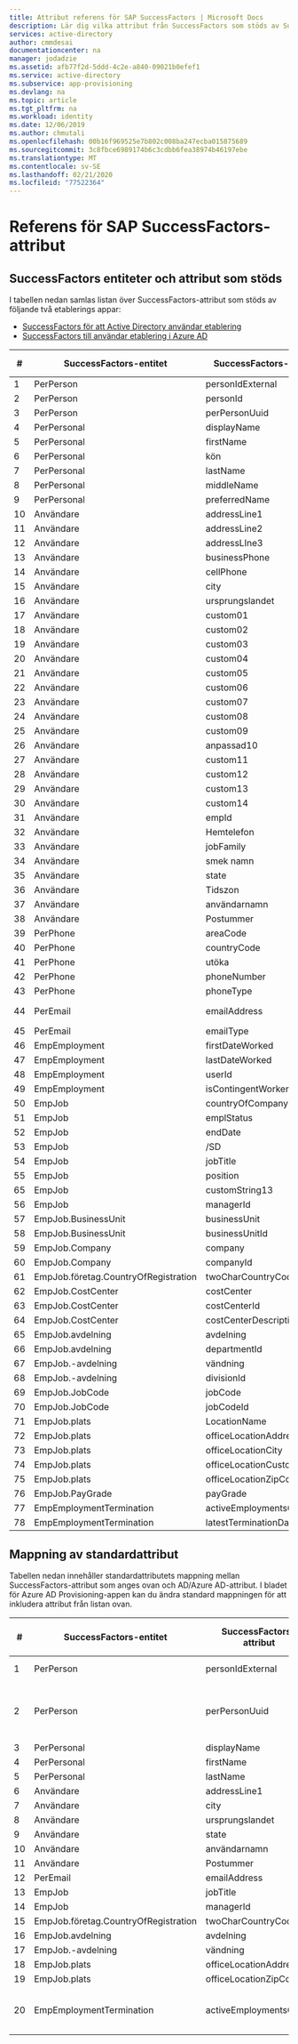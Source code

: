 ```yaml
---
title: Attribut referens för SAP SuccessFactors | Microsoft Docs
description: Lär dig vilka attribut från SuccessFactors som stöds av SuccessFactors-HR driven-etablering
services: active-directory
author: cmmdesai
documentationcenter: na
manager: jodadzie
ms.assetid: afb77f2d-5ddd-4c2e-a840-09021b0efef1
ms.service: active-directory
ms.subservice: app-provisioning
ms.devlang: na
ms.topic: article
ms.tgt_pltfrm: na
ms.workload: identity
ms.date: 12/06/2019
ms.author: chmutali
ms.openlocfilehash: 00b16f969525e7b802c008ba247ecba015875689
ms.sourcegitcommit: 3c8fbce6989174b6c3cdbb6fea38974b46197ebe
ms.translationtype: MT
ms.contentlocale: sv-SE
ms.lasthandoff: 02/21/2020
ms.locfileid: "77522364"
---
```

# <a name="sap-successfactors-attribute-reference"></a>Referens för SAP SuccessFactors-attribut

## <a name="supported-successfactors-entities-and-attributes"></a>SuccessFactors entiteter och attribut som stöds

I tabellen nedan samlas listan över SuccessFactors-attribut som stöds av följande två etablerings appar: 
* [SuccessFactors för att Active Directory användar etablering](../saas-apps/sap-successfactors-inbound-provisioning-tutorial.md)
* [SuccessFactors till användar etablering i Azure AD](../saas-apps/sap-successfactors-inbound-provisioning-cloud-only-tutorial.md) 

| \# | SuccessFactors-entitet                  | SuccessFactors-attribut     | Åtgärds typ |
|----|----------------------------------------|------------------------------|----------------|
| 1  | PerPerson                              | personIdExternal             | Läs           |
| 2  | PerPerson                              | personId                     | Läs           |
| 3  | PerPerson                              | perPersonUuid                | Läs           |
| 4  | PerPersonal                            | displayName                  | Läs           |
| 5  | PerPersonal                            | firstName                    | Läs           |
| 6  | PerPersonal                            | kön                       | Läs           |
| 7  | PerPersonal                            | lastName                     | Läs           |
| 8  | PerPersonal                            | middleName                   | Läs           |
| 9  | PerPersonal                            | preferredName                | Läs           |
| 10 | Användare                                   | addressLine1                 | Läs           |
| 11 | Användare                                   | addressLine2                 | Läs           |
| 12 | Användare                                   | addressLIne3                 | Läs           |
| 13 | Användare                                   | businessPhone                | Läs           |
| 14 | Användare                                   | cellPhone                    | Läs           |
| 15 | Användare                                   | city                         | Läs           |
| 16 | Användare                                   | ursprungslandet                      | Läs           |
| 17 | Användare                                   | custom01                     | Läs           |
| 18 | Användare                                   | custom02                     | Läs           |
| 19 | Användare                                   | custom03                     | Läs           |
| 20 | Användare                                   | custom04                     | Läs           |
| 21 | Användare                                   | custom05                     | Läs           |
| 22 | Användare                                   | custom06                     | Läs           |
| 23 | Användare                                   | custom07                     | Läs           |
| 24 | Användare                                   | custom08                     | Läs           |
| 25 | Användare                                   | custom09                     | Läs           |
| 26 | Användare                                   | anpassad10                     | Läs           |
| 27 | Användare                                   | custom11                     | Läs           |
| 28 | Användare                                   | custom12                     | Läs           |
| 29 | Användare                                   | custom13                     | Läs           |
| 30 | Användare                                   | custom14                     | Läs           |
| 31 | Användare                                   | empId                        | Läs           |
| 32 | Användare                                   | Hemtelefon                    | Läs           |
| 33 | Användare                                   | jobFamily                    | Läs           |
| 34 | Användare                                   | smek namn                     | Läs           |
| 35 | Användare                                   | state                        | Läs           |
| 36 | Användare                                   | Tidszon                     | Läs           |
| 37 | Användare                                   | användarnamn                     | Läs           |
| 38 | Användare                                   | Postummer                      | Läs           |
| 39 | PerPhone                               | areaCode                     | Läs           |
| 40 | PerPhone                               | countryCode                  | Läs           |
| 41 | PerPhone                               | utöka                    | Läs           |
| 42 | PerPhone                               | phoneNumber                  | Läs           |
| 43 | PerPhone                               | phoneType                    | Läs           |
| 44 | PerEmail                               | emailAddress                 | Läsa, skriva    |
| 45 | PerEmail                               | emailType                    | Läs           |
| 46 | EmpEmployment                          | firstDateWorked              | Läs           |
| 47 | EmpEmployment                          | lastDateWorked               | Läs           |
| 48 | EmpEmployment                          | userId                       | Läs           |
| 49 | EmpEmployment                          | isContingentWorker           | Läs           |
| 50 | EmpJob                                 | countryOfCompany             | Läs           |
| 51 | EmpJob                                 | emplStatus                   | Läs           |
| 52 | EmpJob                                 | endDate                      | Läs           |
| 53 | EmpJob                                 | /SD                    | Läs           |
| 54 | EmpJob                                 | jobTitle                     | Läs           |
| 55 | EmpJob                                 | position                     | Läs           |
| 65 | EmpJob                                 | customString13               | Läs           |
| 56 | EmpJob                                 | managerId                    | Läs           |
| 57 | EmpJob\.BusinessUnit                   | businessUnit                 | Läs           |
| 58 | EmpJob\.BusinessUnit                   | businessUnitId               | Läs           |
| 59 | EmpJob\.Company                        | company                      | Läs           |
| 60 | EmpJob\.Company                        | companyId                    | Läs           |
| 61 | EmpJob\.företag\.CountryOfRegistration | twoCharCountryCode           | Läs           |
| 62 | EmpJob\.CostCenter                     | costCenter                   | Läs           |
| 63 | EmpJob\.CostCenter                     | costCenterId                 | Läs           |
| 64 | EmpJob\.CostCenter                     | costCenterDescription        | Läs           |
| 65 | EmpJob\.avdelning                     | avdelning                   | Läs           |
| 66 | EmpJob\.avdelning                     | departmentId                 | Läs           |
| 67 | EmpJob\.-avdelning                       | vändning                     | Läs           |
| 68 | EmpJob\.-avdelning                       | divisionId                   | Läs           |
| 69 | EmpJob\.JobCode                        | jobCode                      | Läs           |
| 70 | EmpJob\.JobCode                        | jobCodeId                    | Läs           |
| 71 | EmpJob\.plats                       | LocationName                 | Läs           |
| 72 | EmpJob\.plats                       | officeLocationAddress        | Läs           |
| 73 | EmpJob\.plats                       | officeLocationCity           | Läs           |
| 74 | EmpJob\.plats                       | officeLocationCustomString4  | Läs           |
| 75 | EmpJob\.plats                       | officeLocationZipCode        | Läs           |
| 76 | EmpJob\.PayGrade                       | payGrade                     | Läs           |
| 77 | EmpEmploymentTermination               | activeEmploymentsCount       | Läs           |
| 78 | EmpEmploymentTermination               | latestTerminationDate        | Läs           |


## <a name="default-attribute-mapping"></a>Mappning av standardattribut

Tabellen nedan innehåller standardattributets mappning mellan SuccessFactors-attribut som anges ovan och AD/Azure AD-attribut. I bladet för Azure AD Provisioning-appen kan du ändra standard mappningen för att inkludera attribut från listan ovan. 

| \# | SuccessFactors-entitet                  | SuccessFactors-attribut | AD/Azure AD-attributmappning som är standard   | Bearbetar kommentar                                                                            |
|----|----------------------------------------|--------------------------|-----------------------------------------|----------------------------------------------------------------------------------------------|
| 1  | PerPerson                              | personIdExternal         | Anställnings                              | Används som matchande attribut                                                                   |
| 2  | PerPerson                              | perPersonUuid            | \[som inte har mappats \- används som käll ankare\] | Under den inledande synkroniseringen länkar etablerings tjänsten personUuid till befintlig objectGuid\.  |
| 3  | PerPersonal                            | displayName              | displayName                             | Ej tillämpligt                                                                                           |
| 4  | PerPersonal                            | firstName                | givenName                               | Ej tillämpligt                                                                                           |
| 5  | PerPersonal                            | lastName                 | SN                                      | Ej tillämpligt                                                                                           |
| 6  | Användare                                   | addressLine1             | streetAddress                           | Ej tillämpligt                                                                                           |
| 7  | Användare                                   | city                     | L                                       | Ej tillämpligt                                                                                           |
| 8  | Användare                                   | ursprungslandet                  | CO                                      | Ej tillämpligt                                                                                           |
| 9  | Användare                                   | state                    | St                                      | Ej tillämpligt                                                                                           |
| 10 | Användare                                   | användarnamn                 | Sam                          | Ej tillämpligt                                                                                           |
| 11 | Användare                                   | Postummer                  | Postnummer                              | Ej tillämpligt                                                                                           |
| 12 | PerEmail                               | emailAddress             | e-post                                    | Ej tillämpligt                                                                                           |
| 13 | EmpJob                                 | jobTitle                 | title                                   | Ej tillämpligt                                                                                           |
| 14 | EmpJob                                 | managerId                | ansvarig                                 | Ej tillämpligt                                                                                           |
| 15 | EmpJob\.företag\.CountryOfRegistration | twoCharCountryCode       | c                                       | Ej tillämpligt                                                                                           |
| 16 | EmpJob\.avdelning                     | avdelning               | avdelning                              | Ej tillämpligt                                                                                           |
| 17 | EmpJob\.-avdelning                       | vändning                 | company                                 | Ej tillämpligt                                                                                           |
| 18 | EmpJob\.plats                       | officeLocationAddress    | streetAddress                           | Ej tillämpligt                                                                                           |
| 19 | EmpJob\.plats                       | officeLocationZipCode    | Postnummer                              | Ej tillämpligt                                                                                           |
| 20 | EmpEmploymentTermination               | activeEmploymentsCount   | accountEnabled                          | om activeEmploymentsCount = 0 inaktiverar du account\.                                           |

